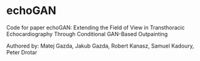 # echoGAN
Code for paper echoGAN: Extending the Field of View in Transthoracic Echocardiography Through Conditional GAN-Based Outpainting

Authored by:
Matej Gazda, Jakub Gazda, Robert Kanasz, Samuel Kadoury, Peter Drotar
